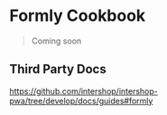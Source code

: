 # Formly Cookbook

> Coming soon

## Third Party Docs

<https://github.com/intershop/intershop-pwa/tree/develop/docs/guides#formly>
